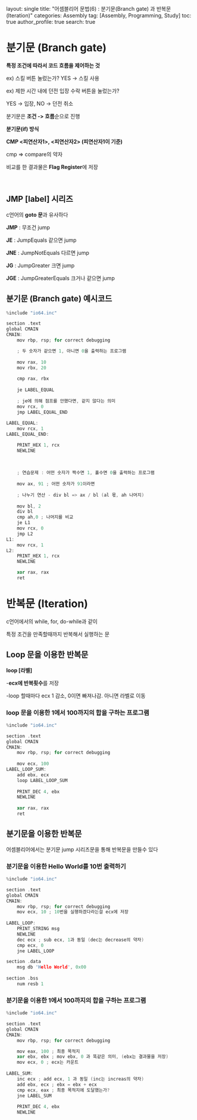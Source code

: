 layout: single
title: "어셈블리어 문법(6) : 분기문(Branch gate) 과 반복문(Iteration)"
categories: Assembly
tag: [Assembly, Programming, Study]
toc: true
author_profile: true
search: true



# 분기문 (Branch gate)

**특정 조건에 따라서 코드 흐름을 제어하는 것**

ex) 스킬 버튼 눌렀는가? YES -> 스킬 사용

ex) 제한 시간 내에 던전 입장 수락 버튼을 눌렀는가?

YES -> 입장, NO -> 던전 취소

분기문은 **조건 -> 흐름**순으로 진행



**분기문(if) 방식**

**CMP <피연산자1>, <피연산자2> (피연산자1이 기준)**

cmp => compare의 약자



비교를 한 결과물은 **Flag Register**에 저장

​    

## JMP [label] 시리즈

c언어의 **goto 문**과 유사하다

**JMP** : 무조건 jump

**JE** : JumpEquals 같으면 jump

**JNE** : JumpNotEquals 다르면 jump

**JG** : JumpGreater 크면 jump

**JGE** : JumpGreaterEquals 크거나 같으면 jump



## 분기문 (Branch gate) 예시코드

```c++
%include "io64.inc"

section .text
global CMAIN
CMAIN:
    mov rbp, rsp; for correct debugging

    ; 두 숫자가 같으면 1, 아니면 0을 출력하는 프로그램
    
    mov rax, 10
    mov rbx, 20
    
    cmp rax, rbx
    
    je LABEL_EQUAL
    
    ; je에 의해 점프를 안했다면, 같지 않다는 의미
    mov rcx, 0
    jmp LABEL_EQUAL_END
    
LABEL_EQUAL:
    mov rcx, 1
LABEL_EQUAL_END:

    PRINT_HEX 1, rcx
    NEWLINE
    
        
        
    ; 연습문제 : 어떤 숫자가 짝수면 1, 홀수면 0을 출력하는 프로그램
    
    mov ax, 91 ; 어떤 숫자가 91이라면
    
    ; 나누기 연산 - div bl => ax / bl (al 몫, ah 나머지)
    
    mov bl, 2
    div bl
    cmp ah,0 ; 나머지를 비교
    je L1
    mov rcx, 0
    jmp L2
L1:
    mov rcx, 1
L2:
    PRINT_HEX 1, rcx
    NEWLINE

    xor rax, rax
    ret
```



# 반복문 (Iteration)

c언어에서의 while, for, do-while과 같이

특정 조건을 만족할때까지 반복해서 실행하는 문



## Loop 문을 이용한 반복문

**loop [라벨]**

-**ecx에 반복횟수**를 저장

-loop 할때마다 ecx 1 감소, 0이면 빠져나감. 아니면 라벨로 이동



### loop 문을 이용한 1에서 100까지의 합을 구하는 프로그램

```c++
%include "io64.inc"

section .text
global CMAIN
CMAIN:
    mov rbp, rsp; for correct debugging
        
    mov ecx, 100
LABEL_LOOP_SUM:
    add ebx, ecx
    loop LABEL_LOOP_SUM
    
    PRINT_DEC 4, ebx
    NEWLINE
    
    xor rax, rax
    ret
```



## 분기문을 이용한 반복문

어셈블리어에서는 분기문 jump 시리즈문을 통해 반복문을 만들수 있다



### 분기문을 이용한 Hello World를 10번 출력하기

```c++
%include "io64.inc"

section .text
global CMAIN
CMAIN:
    mov rbp, rsp; for correct debugging   
    mov ecx, 10 ; 10번을 실행하겠다라는걸 ecx에 저장
    
LABEL_LOOP:
    PRINT_STRING msg
    NEWLINE
    dec ecx ; sub ecx, 1과 동일 (dec는 decrease의 약자)
    cmp ecx, 0
    jne LABEL_LOOP

section .data
    msg db 'Hello World', 0x00
    
section .bss
    num resb 1
```



### 분기문을 이용한 1에서 100까지의 합을 구하는 프로그램

```c++
%include "io64.inc"

section .text
global CMAIN
CMAIN:
    mov rbp, rsp; for correct debugging

    mov eax, 100 ; 최종 목적지
    xor ebx, ebx ; mov ebx, 0 과 똑같은 의미, (ebx는 결과물을 저장)
    mov ecx, 0 ; ecx는 카운트
    
LABEL_SUM:
    inc ecx ; add ecx, 1 과 동일 (inc는 increas의 약자)
    add ebx, ecx ; ebx = ebx + ecx
    cmp ecx, eax ; 최종 목적지에 도달했는가?
    jne LABEL_SUM
    
    PRINT_DEC 4, ebx
    NEWLINE
```





